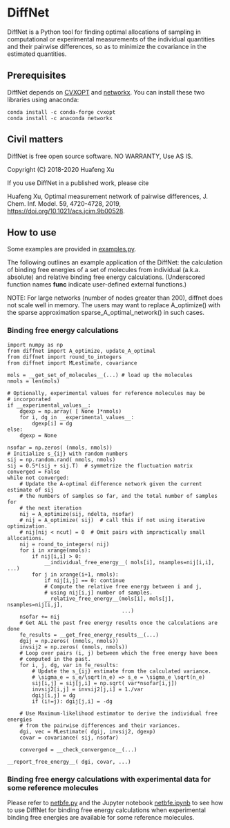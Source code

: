 # DiffNet 

DiffNet is a Python tool for finding optimal allocations of sampling
in computational or experimental measurements of the individual
quantities and their pairwise differences, so as to minimize the covariance
in the estimated quantities.

## Prerequisites

DiffNet depends on [CVXOPT](http://cvxopt.org) and [networkx](https://networkx.github.io/).  You can install these two libraries using
anaconda:

```
conda install -c conda-forge cvxopt
conda install -c anaconda networkx
```

## Civil matters

DiffNet is free open source software.  NO WARRANTY, Use AS IS.

Copyright (C) 2018-2020 Huafeng Xu

If you use DiffNet in a published work, please cite 

Huafeng Xu, Optimal measurement network of pairwise differences, J. Chem. Inf. Model. 59, 4720-4728, 2019, https://doi.org/10.1021/acs.jcim.9b00528.

## How to use

Some examples are provided in [examples.py](https://github.com/forcefield/DiffNet/blob/master/examples.py).

The following outlines an example application of the DiffNet: the
calculation of binding free energies of a set of molecules from
individual (a.k.a. absolute) and relative binding free energy
calculations.  (Underscored function names __func__ indicate
user-defined external functions.)

NOTE: For large networks (number of nodes greater than 200), diffnet does
not scale well in memory.  The users may want to replace A_optimize() with 
the sparse approximation sparse_A_optimal_network() in such cases.

### Binding free energy calculations

```
import numpy as np
from diffnet import A_optimize, update_A_optimal
from diffnet import round_to_integers
from diffnet import MLestimate, covariance

mols = __get_set_of_molecules__(...) # load up the molecules
nmols = len(mols)

# Optionally, experimental values for reference molecules may be 
# incorporated
if __experimental_values__:
    dgexp = np.array( [ None ]*nmols)     
    for i, dg in __experimental_values__:
        dgexp[i] = dg
else: 
    dgexp = None

nsofar = np.zeros( (nmols, nmols))
# Initialize s_{ij} with random numbers
sij = np.random.rand( nmols, nmols)
sij = 0.5*(sij + sij.T)  # symmetrize the fluctuation matrix
converged = False
while not converged:
    # Update the A-optimal difference network given the current estimate of sij
    # the numbers of samples so far, and the total number of samples for
    # the next iteration
    nij = A_optimize(sij, ndelta, nsofar)
    # nij = A_optimize( sij)  # call this if not using iterative optimization.
    # nij[nij < ncut] = 0  # Omit pairs with impractically small allocations.
    nij = round_to_integers( nij)
    for i in xrange(nmols):
        if nij[i,i] > 0:
            __individual_free_energy__( mols[i], nsamples=nij[i,i], ...)
        for j in xrange(i+1, nmols):
            if nij[i,j] == 0: continue        
            # Compute the relative free energy between i and j,
            # using nij[i,j] number of samples.
            __relative_free_energy__(mols[i], mols[j], nsamples=nij[i,j], 
                                     ...)
    nsofar += nij
    # Get ALL the past free energy results once the calculations are done
    fe_results = __get_free_energy_results__(...)
    dgij = np.zeros( (nmols, nmols))
    invsij2 = np.zeros( (nmols, nmols))
    # Loop over pairs (i, j) between which the free energy have been 
    # computed in the past.
    for i, j, dg, var in fe_results:
        # Update the s_{ij} estimate from the calculated variance.    
        # \sigma_e = s_e/\sqrt(n_e) => s_e = \sigma_e \sqrt(n_e)
        sij[i,j] = sij[j,i] = np.sqrt( var*nsofar[i,j]) 
        invsij2[i,j] = invsij2[j,i] = 1./var
        dgij[i,j] = dg
        if (i!=j): dgij[j,i] = -dg

    # Use Maximum-likelihood estimator to derive the individual free energies
    # from the pairwise differences and their variances.
    dgi, vec = MLestimate( dgij, invsij2, dgexp)
    covar = covariance( sij, nsofar)
    
    converged = __check_convergence__(...)

__report_free_energy__( dgi, covar, ...)

```

### Binding free energy calculations with experimental data for some reference molecules

Please refer to
[netbfe.py](https://github.com/forcefield/DiffNet/blob/master/netbfe.py)
and the Jupyter notebook
[netbfe.ipynb](https://github.com/forcefield/DiffNet/blob/master/netbfe.ipynb)
to see how to use DiffNet for binding free energy calculations when
experimental binding free energies are available for some reference
molecules.


